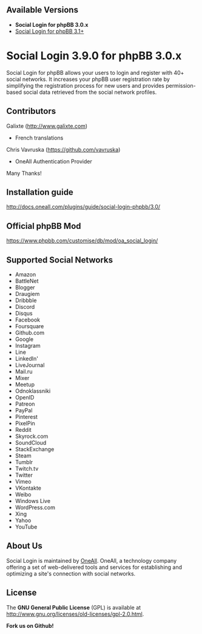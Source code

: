 ## Available Versions
* **Social Login for phpBB 3.0.x**
* [Social Login for phpBB 3.1+](https://github.com/oneall/social-login-phpbb/tree/phpbb/3.1+)


# Social Login 3.9.0 for phpBB 3.0.x

Social Login for phpBB allows your users to login and register with 40+ social networks. 
It increases your phpBB user registration rate by simplifying the registration process for 
new users and provides permission-based social data retrieved from the social network profiles.

## Contributors ##

Galixte (http://www.galixte.com)
* French translations

Chris Vavruska (https://github.com/vavruska)
* OneAll Authentication Provider
	
Many Thanks!


## Installation guide
http://docs.oneall.com/plugins/guide/social-login-phpbb/3.0/

## Official phpBB Mod
https://www.phpbb.com/customise/db/mod/oa_social_login/

## Supported Social Networks
* Amazon
* BattleNet
* Blogger
* Draugiem
* Dribbble
* Discord
* Disqus
* Facebook
* Foursquare
* Github.com
* Google
* Instagram
* Line
* LinkedIn'
* LiveJournal
* Mail.ru
* Mixer
* Meetup
* Odnoklassniki
* OpenID
* Patreon
* PayPal
* Pinterest
* PixelPin
* Reddit
* Skyrock.com		
* SoundCloud
* StackExchange
* Steam
* Tumblr
* Twitch.tv
* Twitter
* Vimeo
* VKontakte
* Weibo
* Windows Live
* WordPress.com
* Xing
* Yahoo
* YouTube

## About Us
Social Login is maintained by [OneAll](http://www.oneall.com/). OneAll, a technology company offering a set of 
web-delivered tools and services for establishing and optimizing a site's connection with social networks.

## License
The **GNU General Public License** (GPL) is available at http://www.gnu.org/licenses/old-licenses/gpl-2.0.html.

**Fork us on Github!**
